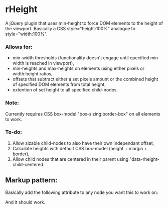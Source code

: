 # rHeight

A jQuery plugin that uses min-height to force DOM elements to the height of the viewport. Basically a CSS style="height:100%" analogue to style="width:100%".

### Allows for:

- min-width thresholds (functionality doesn't engage until cpecified min-width is reached in viewport),
- min-heights and max-heights on elements using either pixels or width:height ratios,
- offsets that subtract either a set pixels amount or the combined height of specified DOM elements from total height,
- extention of set height to all specified child-nodes.

### Note: 

Currently requires CSS box-model "box-sizing:border-box" on all elements to work.

### To-do:

1. Allow sizable child-nodes to also have their own independant offset,
2. Calculate heights with default CSS box-model (height + margin + border),
3. Allow child nodes that are centered in their parent using "data-rheight-child-centered.

## Markup pattern:

Basically add the following attribute to any node you want this to work on:

> <div data-rheight="true"></div>

And it should work. 

